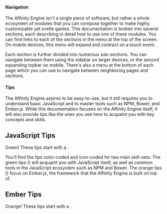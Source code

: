 <h4>Navigation</h4>

The Affinity Engine isn't a single piece of software, but rather a whole ecosystem of modules that you can compose together to make highly customizable yet svelte games. This documentation is broken into several sections, each describing in detail how to use one of these modules. You can find links to each of the sections in the menu at the top of the screen. On mobile devices, this menu will expand and contract on a touch event.

Each section is further divided into numerous sub-sections. You can navigate between them using the sidebar on larger devices, or the second expanding topbar on mobile. There's also a menu at the bottom of each page which you can use to navigate between neighboring pages and sections.

<h4>Tips</h4>

<div class="with-aside">

The Affinity Engine aspires to be easy-to-use, but it still requires you to understand basic JavaScript and to master tools such as NPM, Bower, and Ember.js. While this documentation focuses on the Affinity Engine itself, it will also provide tips like the ones you see here to acquaint you with key concepts and skills.

</div>

<aside class="aside javascript">

<h1>JavaScript Tips</h1>

Green! These tips start with a <i class="fa fa-code"></i>.

</aside>

<div class="with-aside">

You'll find the tips color-coded and icon-coded for two main skill-sets. The green tips (<i class="fa fa-code"></i>) will acquaint you with JavaScript itself, as well as common tools in the JavaScript ecosystem such as NPM and Bower. The orange tips (<i class="fa fa-fire"></i>) focus on Ember.js, the framework that the Affinity Engine is built on top of.

</div>

<aside class="aside ember">

<h1>Ember Tips</h1>

Orange! These tips start with a <i class="fa fa-fire"></i>.

</aside>
